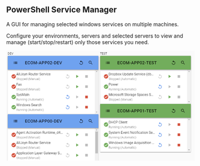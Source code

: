## PowerShell Service Manager
A GUI for managing selected windows services on multiple machines.

Configure your environments, servers and selected servers to view and manage (start/stop/restart) only those services you need.

![](./docs/screenshot1.png)